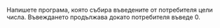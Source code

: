 Напишете програма, която събира въведените от потребителя цели числа.
Въвеждането продължава докато потребителя въведе 0.